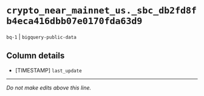 # `crypto_near_mainnet_us._sbc_db2fd8fb4eca416dbb07e0170fda63d9`
`bq-1` | `bigquery-public-data`

## Column details
* [TIMESTAMP] `last_update`

-------------------------------------------------------------------------------
*Do not make edits above this line.*
